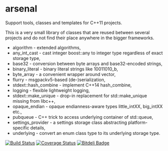 arsenal
=======

Support tools, classes and templates for C++11 projects.

This is a very small library of classes that are reused between several projects
and do not find their place anywhere in the bigger frameworks.

* algorithm - extended algorithms,
* any_int_cast - cast integer boost::any to integer type regardless of exact storage type,
* base32 - conversion between byte arrays and base32-encoded strings,
* binary_literal - binary literal strings like 10011010_b,
* byte_array - a convenient wrapper around vector<char>,
* flurry - msgpackv5-based (de-)serialization,
* stdext::hash_combine - implement C++14 hash_combine,
* logging - flexible lightweight logging,
* stdext::make_unique - drop-in replacement for std::make_unique missing from libc++,
* opaque_endian - opaque endianness-aware types little_intXX, big_intXX etc.,
* pubqueue - C++ trick to access underlying container of std::queue,
* settings_provider - a settings storage class abstracting platform-specific details,
* underlying - convert an enum class type to its underlying storage type.

[![Build Status](https://travis-ci.org/berkus/libarsenal.png?branch=develop)](https://travis-ci.org/berkus/libarsenal) [![Coverage Status](https://coveralls.io/repos/berkus/libarsenal/badge.png?branch=develop)](https://coveralls.io/r/berkus/libarsenal?branch=develop) [![Bitdeli Badge](https://d2weczhvl823v0.cloudfront.net/berkus/libarsenal/trend.png)](https://bitdeli.com/free "Bitdeli Badge")
